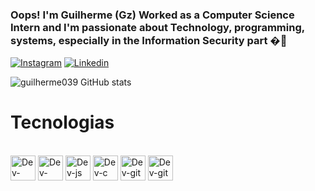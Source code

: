 ### Oops! I'm Guilherme (Gz) Worked as a Computer Science Intern and I'm passionate about Technology, programming, systems, especially in the Information Security part �🙂



[![Instagram](https://img.shields.io/badge/Instagram-E4405F?style=for-the-badge&logo=instagram&logoColor=white)](https://www.instagram.com/guilher_fnsilva/)
[![Linkedin](https://img.shields.io/badge/LinkedIn-0077B5?style=for-the-badge&logo=linkedin&logoColor=white)](https://www.linkedin.com/in/guilherme-fernandes-nunes-7b98a7234/)

![guilherme039 GitHub stats](https://github-readme-stats.vercel.app/api?username=guilherme039&show_icons=true&theme=tokyonight)

# Tecnologias 

<divi style="display: inline_block"><br/>
 <img align="center" alt="Dev-htm15" height="40" width="40" src="https://cdn.jsdelivr.net/gh/devicons/devicon/icons/html5/html5-original.svg" /> 
 <img align="center" alt="Dev-css" height="40" width="40" src="https://cdn.jsdelivr.net/gh/devicons/devicon/icons/css3/css3-original.svg" /> 
 <img align="center" alt="Dev-js" height="40" width="40" src="https://cdn.jsdelivr.net/gh/devicons/devicon/icons/javascript/javascript-original.svg" />
 <img align="center" alt="Dev-c" height="40" width="40" src="https://cdn.jsdelivr.net/gh/devicons/devicon/icons/c/c-original.svg" />
 <img align="center" alt="Dev-git" height="40" width="40" src="https://cdn.jsdelivr.net/gh/devicons/devicon/icons/github/github-original.svg" />
 <img align="center" alt="Dev-git" height="40" width="40" src="https://cdn.jsdelivr.net/gh/devicons/devicon/icons/mysql/mysql-original.svg" />
 
  </div> 
 


